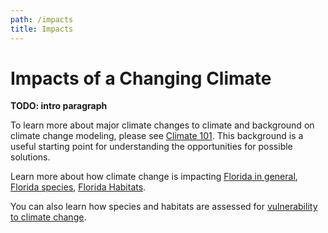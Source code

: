 ```yaml
---
path: /impacts
title: Impacts
---
```


# Impacts of a Changing Climate

**TODO: intro paragraph**

To learn more about major climate changes to climate and background on climate change modeling, please see [Climate 101](/impacts/climate101). This background is a useful starting point for understanding the opportunities for possible solutions.

Learn more about how climate change is impacting [Florida in general](/impacts/florida), [Florida species](/impacts/species), [Florida Habitats](/impacts/habitats).

You can also learn how species and habitats are assessed for [vulnerability to climate change](/impacts/vulnerability).
